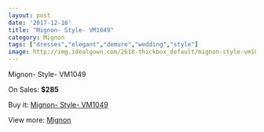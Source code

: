```yaml
---
layout: post
date: '2017-12-16'
title: "Mignon- Style- VM1049"
category: Mignon
tags: ["dresses","elegant","demure","wedding","style"]
image: http://img.idealgown.com/2618-thickbox_default/mignon-style-vm1049.jpg
---
```

Mignon- Style- VM1049

On Sales: **$285**
<a href="https://www.idealgown.com/en/mignon/1257-mignon-style-vm1049.html"><amp-img layout="responsive" width="600" height="600" src="//img.idealgown.com/2618-thickbox_default/mignon-style-vm1049.jpg" alt="Mignon- Style- VM1049 0" /></a>
<a href="https://www.idealgown.com/en/mignon/1257-mignon-style-vm1049.html"><amp-img layout="responsive" width="600" height="600" src="//img.idealgown.com/2621-thickbox_default/mignon-style-vm1049.jpg" alt="Mignon- Style- VM1049 1" /></a>
<a href="https://www.idealgown.com/en/mignon/1257-mignon-style-vm1049.html"><amp-img layout="responsive" width="600" height="600" src="//img.idealgown.com/2620-thickbox_default/mignon-style-vm1049.jpg" alt="Mignon- Style- VM1049 2" /></a>
<a href="https://www.idealgown.com/en/mignon/1257-mignon-style-vm1049.html"><amp-img layout="responsive" width="600" height="600" src="//img.idealgown.com/2619-thickbox_default/mignon-style-vm1049.jpg" alt="Mignon- Style- VM1049 3" /></a>

Buy it: [Mignon- Style- VM1049](https://www.idealgown.com/en/mignon/1257-mignon-style-vm1049.html "Mignon- Style- VM1049")

View more: [Mignon](https://www.idealgown.com/en/17-mignon "Mignon")